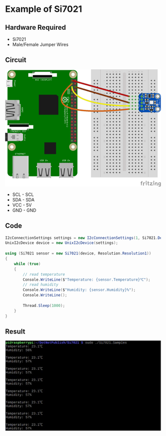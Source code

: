 # Example of Si7021

## Hardware Required
* Si7021
* Male/Female Jumper Wires

## Circuit
![](Si7021_I2c_Read_Temp_Humidity.png)

* SCL - SCL
* SDA - SDA
* VCC - 5V
* GND - GND
  
## Code
```C#
I2cConnectionSettings settings = new I2cConnectionSettings(1, Si7021.DefaultI2cAddress);
UnixI2cDevice device = new UnixI2cDevice(settings);

using (Si7021 sensor = new Si7021(device, Resolution.Resolution1))
{
    while (true)
    {
        // read temperature
        Console.WriteLine($"Temperature: {sensor.Temperature}℃");
        // read humidity
        Console.WriteLine($"Humidity: {sensor.Humidity}%");
        Console.WriteLine();

        Thread.Sleep(1000);
    }
}
```

## Result
![](RunningResult.jpg)
